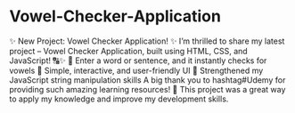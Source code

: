# Vowel-Checker-Application
✨ New Project: Vowel Checker Application! ✨
I’m thrilled to share my latest project – Vowel Checker Application, built using HTML, CSS, and JavaScript! 🔠✨
🔹 Enter a word or sentence, and it instantly checks for vowels
 🔹 Simple, interactive, and user-friendly UI
 🔹 Strengthened my JavaScript string manipulation skills
A big thank you to hashtag#Udemy for providing such amazing learning resources! 🙌 This project was a great way to apply my knowledge and improve my development skills.
